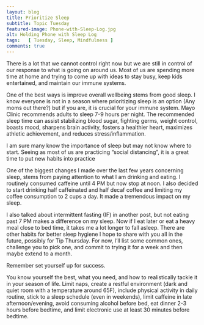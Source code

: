 ```yaml
---
layout: blog
title: Prioritize Sleep
subtitle: Topic Tuesday
featured-image: Phone-with-Sleep-Log.jpg
alt: Holding Phone with Sleep Log
tags:   [ Tuesday, Sleep, Mindfulness ]
comments: true
---
```

There is a lot that we cannot control right now but we are still in control of our response to what is going on around us. Most of us are spending more time at home and trying to come up with ideas to stay busy, keep kids entertained, and maintain our immune systems.

One of the best ways is improve overall wellbeing stems from good sleep. I know everyone is not in a season where prioritizing sleep is an option (Any moms out there?) but if you are, it is crucial for your immune system. Mayo Clinic recommends adults to sleep 7-9 hours per night. The recommended sleep time can assist stabilizing blood sugar, fighting germs, weight control, boasts mood, sharpens brain activity, fosters a healthier heart, maximizes athletic achievement, and reduces stress/inflammation.

I am sure many know the importance of sleep but may not know where to start. Seeing as most of us are practicing “social distancing”, it is a great time to put new habits into practice

One of the biggest changes I made over the last few years concerning sleep, stems from paying attention to what I am drinking and eating. I routinely consumed caffeine until 4 PM but now stop at noon. I also decided to start drinking half caffeinated and half decaf coffee and limiting my coffee consumption to 2 cups a day. It made a tremendous impact on my sleep.

I also talked about intermittent fasting (IF) in another post, but not eating past 7 PM makes a difference on my sleep. Now if I eat later or eat a heavy meal close to bed time, it takes me a lot longer to fall asleep. There are other habits for better sleep hygiene I hope to share with you all in the future, possibly for Tip Thursday. For now, I’ll list some common ones, challenge you to pick one, and commit to trying it for a week and then maybe extend to a month.

Remember set yourself up for success.

You know yourself the best, what you need, and how to realistically tackle it in your season of life.
Limit naps, create a restful environment (dark and quiet room with a temperature around 65F), include physical activity in daily routine, stick to a sleep schedule (even in weekends), limit caffeine in late afternoon/evening, avoid consuming alcohol before bed, eat dinner 2-3 hours before bedtime, and limit electronic use at least 30 minutes before bedtime.
